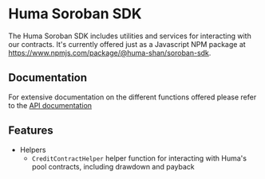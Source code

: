 # Huma Soroban SDK

The Huma Soroban SDK includes utilities and services for interacting with our contracts. It's currently offered just as a Javascript NPM package at https://www.npmjs.com/package/@huma-shan/soroban-sdk.

## Documentation

For extensive documentation on the different functions offered please refer to the [API documentation](API.md)

## Features

- Helpers
  - `CreditContractHelper` helper function for interacting with Huma's pool contracts, including drawdown and payback
